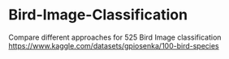 # Bird-Image-Classification
Compare different approaches for 525 Bird Image classification 
https://www.kaggle.com/datasets/gpiosenka/100-bird-species
